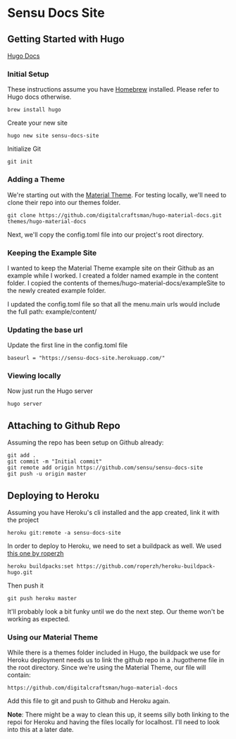 # Sensu Docs Site

## Getting Started with Hugo
[Hugo Docs](https://gohugo.io/getting-started/installing/)

### Initial Setup
These instructions assume you have [Homebrew](https://brew.sh/) installed. Please refer to Hugo docs otherwise.
```
brew install hugo
```

Create your new site
```
hugo new site sensu-docs-site
```

Initialize Git
```
git init
```

### Adding a Theme
We're starting out with the [Material Theme](https://themes.gohugo.io/material-docs/). For testing locally, we'll need to clone their repo into our themes folder.
```
git clone https://github.com/digitalcraftsman/hugo-material-docs.git themes/hugo-material-docs
```
Next, we'll copy the config.toml file into our project's root directory.

### Keeping the Example Site
I wanted to keep the Material Theme example site on their Github as an example while I worked. I created a folder named example in the content folder. I copied the contents of themes/hugo-material-docs/exampleSite to the newly created example folder.

I updated the config.toml file so that all the menu.main urls would include the full path: example/content/

### Updating the base url
Update the first line in the config.toml file
```
baseurl = "https://sensu-docs-site.herokuapp.com/"
```

### Viewing locally
Now just run the Hugo server
```
hugo server
```

## Attaching to Github Repo
Assuming the repo has been setup on Github already:
```
git add .
git commit -m "Initial commit"
git remote add origin https://github.com/sensu/sensu-docs-site
git push -u origin master
```

## Deploying to Heroku
Assuming you have Heroku's cli installed and the app created, link it with the project
```
heroku git:remote -a sensu-docs-site 
```

In order to deploy to Heroku, we need to set a buildpack as well. We used [this one by roperzh](https://github.com/roperzh/heroku-buildpack-hugo.git)
```
heroku buildpacks:set https://github.com/roperzh/heroku-buildpack-hugo.git
```

Then push it
```
git push heroku master
```

It'll probably look a bit funky until we do the next step. Our theme won't be working as expected.

### Using our Material Theme
While there is a themes folder included in Hugo, the buildpack we use for Heroku deployment needs us to link the github repo in a .hugotheme file in the root directory. Since we're using the Material Theme, our file will contain:
```
https://github.com/digitalcraftsman/hugo-material-docs
```

Add this file to git and push to Github and Heroku again.

**Note**: There might be a way to clean this up, it seems silly both linking to the repoi for Heroku and having the files locally for localhost. I'll need to look into this at a later date.


